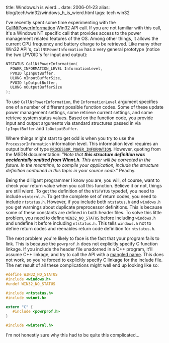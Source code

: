 title: Windows.h is wierd...
date: 2006-01-23
alias: blog/tech/win32/windows_h_is_wierd.html
tags: tech win32

I've recently spent some time experimenting with the <a
href="http://msdn.microsoft.com/library/en-us/
power/base/callntpowerinformation.asp">CallNtPowerInformation</a>
Win32 API call. If you are not familiar with this call, it's a Windows
NT specific call that provides access to the power management related
features of the OS. Among other things, it allows the current CPU
frequency and battery charge to be retrieved. Like many other Win32
API's, `CallNtPowerInformation` has a very general prototype
(notice the two LPVOID's for input and output):

```c
NTSTATUS CallNtPowerInformation(
  POWER_INFORMATION_LEVEL InformationLevel,
  PVOID lpInputBuffer,
  ULONG nInputBufferSize,
  PVOID lpOutputBuffer,
  ULONG nOutputBufferSize
);
```

To use `CallNtPowerInformation`, the `InformationLevel` argument specifies one of a number of 
different possible function codes. Some of these update power management settings, some
retrieve current settings, and some retrieve system status values. Based on the function
code, you provide input and output arguments via standard structures passed in via
`lpInputBuffer` and `lpOutputBuffer`. 

Where things might start to get odd is when you try to use 
the `ProcessorInformation` information level. This information level requires an output
buffer of type <a href="http://msdn.microsoft.com/library/en-us/power/base/processor_power_information_str.asp?frame=true">
`PROCESSOR_POWER_INFORMATION`</a>. However, quoting from the MSDN documentation:
<i>"Note that <b>this structure definition was accidentally omitted from Winnt.h</b>. This error will be corrected
in the future. In the meantime, to compile your application, include the structure definition contained in
this topic in your source code."</i> Peachy.

Being the dilligant programmer I know you are, you will, of course, want to check your return
value when you call this function. Believe it or not, things are still wierd. To get the definition
of the `NTSTATUS` typedef, you need to include `winternl.h`. To get the complete
set of return codes, you need to include `ntstatus.h`. However, if you include
both `ntstatus.h` and `windows.h` you get warnings about duplicate 
preprocessor definitions. This is because some of these constants are defined in both
header files.  To solve this little problem, you need to define `WIN32_NO_STATUS`
before including `windows.h` and undefine it before including `ntstatus.h`.
This tells `windows.h` not to define return codes and reenables return code
definition for `ntstatus.h`.

The next problem you're likely to face is the fact that your program fails to link. This is
because the `powrprof.h` does not explicitly specify C function linkage. If you include
the header file unadorned in a C++ program, it'll assume C++ linkage, and try to call the 
API with a <a href="http://en.wikipedia.org/wiki/Name_mangling">mangled name</a>. This does not
work, so you're forced to explicltly specify C linkage for the include file. The net result of
all these complications might well end up looking like so:

```c
#define WIN32_NO_STATUS
#include <windows.h>
#undef WIN32_NO_STATUS

#include <ntstatus.h>
#include <winnt.h>

extern "C" {
   #include <powrprof.h>
}

#include <winternl.h>
```

I'm not honestly sure why this had to be quite this complicated...
